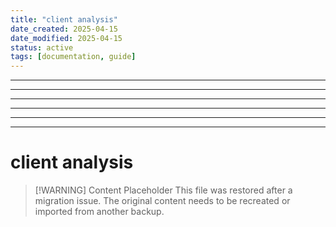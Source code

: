 ```yaml
---
title: "client analysis"
date_created: 2025-04-15
date_modified: 2025-04-15
status: active
tags: [documentation, guide]
---
```


---

---

---

---

---

---

# client analysis

> [\!WARNING] Content Placeholder
> This file was restored after a migration issue. The original content needs to be recreated or imported from another backup.

